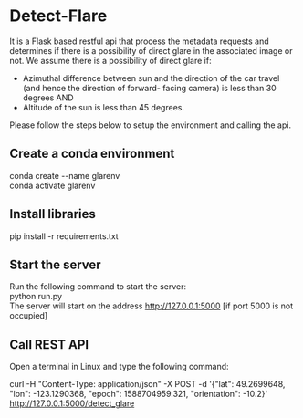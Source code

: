 # Detect-Flare

It is a Flask based restful api that process the metadata requests and determines if there is a possibility of direct glare in the associated image
or not. We assume there is a possibility of direct glare if:

- Azimuthal difference between sun and the direction of the car travel (and hence the
direction of forward- facing camera) is less than 30 degrees AND
- Altitude of the sun is less than 45 degrees.

Please follow the steps below to setup the environment and calling the api.

## Create a conda environment
conda create --name glarenv <br>
conda activate glarenv

## Install libraries
pip install -r requirements.txt

## Start the server
Run the following command to start the server: <br>
python run.py <br>
The server will start on the address http://127.0.0.1:5000 [if port 5000 is not occupied]

## Call REST API
Open a terminal in Linux and type the following command:

curl -H "Content-Type: application/json" -X POST -d '{"lat": 49.2699648, "lon": -123.1290368, "epoch": 1588704959.321, "orientation": -10.2}' http://127.0.0.1:5000/detect_glare

